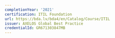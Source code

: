 ```yaml
---
completionYear: '2021'
certification: ITIL Foundation
url: https://bda.lv/bda4/en/Catalog/Course/ITIL
issuer: AXELOS Global Best Practice
credentialId: GR671303847MB
---
```

